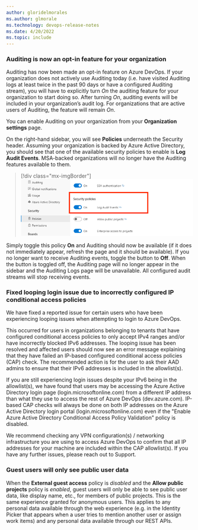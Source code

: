 ```yaml
---
author: gloridelmorales
ms.author: glmorale
ms.technology: devops-release-notes
ms.date: 4/20/2022
ms.topic: include
---
```

### Auditing is now an opt-in feature for your organization

Auditing has now been made an opt-in feature on Azure DevOps. If your organization does not actively use Auditing today (i.e. have visited Auditing logs at least twice in the past 90 days or have a configured Auditing stream), you will have to explicitly turn *On* the auditing feature for your organization to start doing so. After turning *On*, auditing events will be included in your organization’s audit log. For organizations that are active users of Auditing, the feature will remain *On*. 

You can enable Auditing on your organization from your **Organization settings** page.  

On the right-hand sidebar, you will see **Policies** underneath the Security header. Assuming your organization is backed by Azure Active Directory, you should see that one of the available security policies to enable is **Log Audit Events**. MSA-backed organizations will no longer have the Auditing features available to them.

> [!div class="mx-imgBorder"]
> ![Audit events](../../media/202-general-01.png)
 
Simply toggle this policy **On** and Auditing should now be available (if it does not immediately appear, refresh the page and it should be available). If you no longer want to receive Auditing events, toggle the button to **Off**. When the button is toggled off, the Auditing page will no longer appear in the sidebar and the Auditing Logs page will be unavailable. All configured audit streams will stop receiving events.

### Fixed looping login issue due to incorrectly configured IP conditional access policies

We have fixed a reported issue for certain users who have been experiencing looping issues when attempting to login to Azure DevOps. 

This occurred for users in organizations belonging to tenants that have configured conditional access policies to only accept IPv4 ranges and/or have incorrectly blocked IPv6 addresses. The looping issue has been resolved and affected users should now see an error message explaining that they have failed an IP-based configured conditional access policies (CAP) check. The recommended action is for the user to ask their AAD admins to ensure that their IPv6 addresses is included in the allowlist(s).

If you are still experiencing login issues despite your IPv6 being in the allowlist(s), we have found that users may be accessing the Azure Active Directory login page (login.microsoftonline.com) from a different IP address than what they use to access the rest of Azure DevOps (dev.azure.com). IP-based CAP checks will always be done on both IP addresses on the Azure Active Directory login portal (login.microsoftonline.com) even if the "Enable Azure Active Directory Conditional Access Policy Validation" policy is disabled. 

We recommend checking any VPN configuration(s) / networking infrastructure you are using to access Azure DevOps to confirm that all IP addresses for your machine are included within the CAP allowlist(s). If you have any further issues, please reach out to Support.

### Guest users will only see public user data

When the **External guest access** policy is *disabled* and the **Allow public projects** policy is *enabled*, guest users will only be able to see public user data, like display name, etc., for members of public projects. This is the same experience granted for anonymous users. This applies to any personal data available through the web experience (e.g. in the Identity Picker that appears when a user tries to mention another user or assign work items) and any personal data available through our REST APIs.
